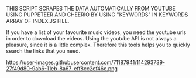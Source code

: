 THIS SCRIPT SCRAPES THE DATA AUTOMATICALLY FROM YOUTUBE USING PUPPETEER AND CHEERIO BY USING "KEYWORDS" IN KEYWORDS ARRAY OF INDEX.JS FILE.

If you have a list of your favourite music videos, you need the youtube urls in order to download the videos. 
Using the youtube API is not always a pleasure, since it is a little complex. 
Therefore this tools helps you to quickly search the links that you need.

https://user-images.githubusercontent.com/71187941/114293739-27f49d80-9ab6-11eb-8a67-eff8cc2ef46e.png

